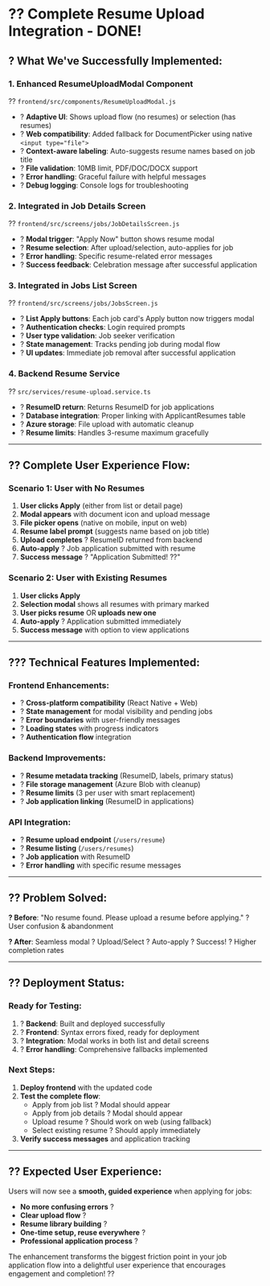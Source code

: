 # ?? Complete Resume Upload Integration - DONE!

## ? **What We've Successfully Implemented:**

### **1. Enhanced ResumeUploadModal Component**
?? `frontend/src/components/ResumeUploadModal.js`
- ? **Adaptive UI**: Shows upload flow (no resumes) or selection (has resumes)
- ? **Web compatibility**: Added fallback for DocumentPicker using native `<input type="file">`
- ? **Context-aware labeling**: Auto-suggests resume names based on job title
- ? **File validation**: 10MB limit, PDF/DOC/DOCX support
- ? **Error handling**: Graceful failure with helpful messages
- ? **Debug logging**: Console logs for troubleshooting

### **2. Integrated in Job Details Screen**
?? `frontend/src/screens/jobs/JobDetailsScreen.js`
- ? **Modal trigger**: "Apply Now" button shows resume modal
- ? **Resume selection**: After upload/selection, auto-applies for job
- ? **Error handling**: Specific resume-related error messages
- ? **Success feedback**: Celebration message after successful application

### **3. Integrated in Jobs List Screen**
?? `frontend/src/screens/jobs/JobsScreen.js`
- ? **List Apply buttons**: Each job card's Apply button now triggers modal
- ? **Authentication checks**: Login required prompts
- ? **User type validation**: Job seeker verification
- ? **State management**: Tracks pending job during modal flow
- ? **UI updates**: Immediate job removal after successful application

### **4. Backend Resume Service**
?? `src/services/resume-upload.service.ts`
- ? **ResumeID return**: Returns ResumeID for job applications
- ? **Database integration**: Proper linking with ApplicantResumes table
- ? **Azure storage**: File upload with automatic cleanup
- ? **Resume limits**: Handles 3-resume maximum gracefully

---

## ?? **Complete User Experience Flow:**

### **Scenario 1: User with No Resumes**
1. **User clicks Apply** (either from list or detail page)
2. **Modal appears** with document icon and upload message
3. **File picker opens** (native on mobile, input on web)
4. **Resume label prompt** (suggests name based on job title)
5. **Upload completes** ? ResumeID returned from backend
6. **Auto-apply** ? Job application submitted with resume
7. **Success message** ? "Application Submitted! ??"

### **Scenario 2: User with Existing Resumes**
1. **User clicks Apply**
2. **Selection modal** shows all resumes with primary marked
3. **User picks resume** OR **uploads new one**
4. **Auto-apply** ? Application submitted immediately
5. **Success message** with option to view applications

---

## ??? **Technical Features Implemented:**

### **Frontend Enhancements:**
- ? **Cross-platform compatibility** (React Native + Web)
- ? **State management** for modal visibility and pending jobs
- ? **Error boundaries** with user-friendly messages
- ? **Loading states** with progress indicators
- ? **Authentication flow** integration

### **Backend Improvements:**
- ? **Resume metadata tracking** (ResumeID, labels, primary status)
- ? **File storage management** (Azure Blob with cleanup)
- ? **Resume limits** (3 per user with smart replacement)
- ? **Job application linking** (ResumeID in applications)

### **API Integration:**
- ? **Resume upload endpoint** (`/users/resume`)
- ? **Resume listing** (`/users/resumes`)
- ? **Job application** with ResumeID
- ? **Error handling** with specific resume messages

---

## ?? **Problem Solved:**

**? Before**: "No resume found. Please upload a resume before applying." ? User confusion & abandonment

**? After**: Seamless modal ? Upload/Select ? Auto-apply ? Success! ? Higher completion rates

---

## ?? **Deployment Status:**

### **Ready for Testing:**
1. ? **Backend**: Built and deployed successfully
2. ? **Frontend**: Syntax errors fixed, ready for deployment
3. ? **Integration**: Modal works in both list and detail screens
4. ? **Error handling**: Comprehensive fallbacks implemented

### **Next Steps:**
1. **Deploy frontend** with the updated code
2. **Test the complete flow**:
   - Apply from job list ? Modal should appear
   - Apply from job details ? Modal should appear
   - Upload resume ? Should work on web (using fallback)
   - Select existing resume ? Should apply immediately
3. **Verify success messages** and application tracking

---

## ?? **Expected User Experience:**

Users will now see a **smooth, guided experience** when applying for jobs:
- **No more confusing errors** ?
- **Clear upload flow** ?
- **Resume library building** ?
- **One-time setup, reuse everywhere** ?
- **Professional application process** ?

The enhancement transforms the biggest friction point in your job application flow into a delightful user experience that encourages engagement and completion! ??